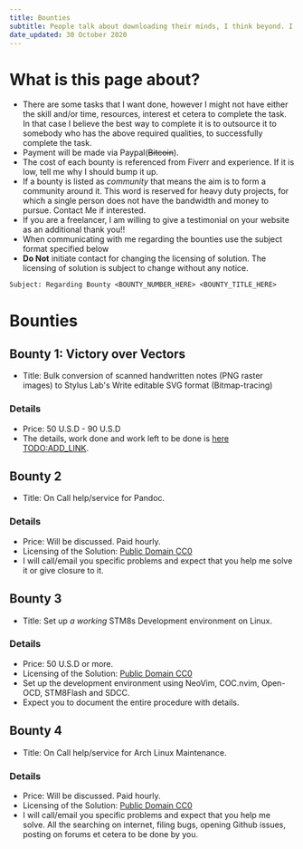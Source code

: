 ```yaml
---
title: Bounties
subtitle: People talk about downloading their minds, I think beyond. I outsource my headaches.
date_updated: 30 October 2020
---
```


# What is this page about?

- There are some tasks that I want done, however I might not have either the skill and/or time, resources, interest
et cetera to complete the task. In that case I believe the best way to complete it is to outsource it to somebody
who has the above required qualities, to successfully complete the task.
- Payment will be made via Paypal(~~Bitcoin~~).
- The cost of each bounty is referenced from Fiverr and experience. If it is low, tell me why I should bump it up.
- If a bounty is listed as *community* that means the aim is to form a community around it. This word is reserved for heavy duty projects, for which a single person does not have the bandwidth and money to pursue. Contact Me if interested.
- If you are a freelancer, I am willing to give a testimonial on your website as an additional thank you!!
- When communicating with me regarding the bounties use the subject format specified below
- **Do Not** initiate contact for changing the licensing of solution. The licensing of solution is subject to change without any notice.

`Subject: Regarding Bounty <BOUNTY_NUMBER_HERE> <BOUNTY_TITLE_HERE>`

# Bounties

## Bounty 1: Victory over Vectors

- Title: Bulk conversion of scanned handwritten notes (PNG raster images) to Stylus Lab's Write editable SVG format (Bitmap-tracing)

### Details

- Price: 50 U.S.D - 90 U.S.D
- The details, work done and work left to be done is [here TODO:ADD_LINK]().

## Bounty 2

- Title: On Call help/service for Pandoc.

### Details

- Price: Will be discussed. Paid hourly.
- Licensing of the Solution: [Public Domain CC0](https://creativecommons.org/share-your-work/public-domain/cc0/)
- I will call/email you specific problems and expect that you help me solve it or give closure to it.

## Bounty 3

- Title: Set up *a working* STM8s Development environment on Linux.

### Details

- Price: 50 U.S.D or more.
- Licensing of the Solution: [Public Domain CC0](https://creativecommons.org/share-your-work/public-domain/cc0/)
- Set up the development environment using NeoVim, COC.nvim, Open-OCD, STM8Flash and SDCC.
- Expect you to document the entire procedure with details.

## Bounty 4

- Title: On Call help/service for Arch Linux Maintenance.

### Details

- Price: Will be discussed. Paid hourly.
- Licensing of the Solution: [Public Domain CC0](https://creativecommons.org/share-your-work/public-domain/cc0/)
- I will call/email you specific problems and expect that you help me solve. All the searching on internet, filing bugs, opening Github issues, posting on forums et cetera to be done by you.
